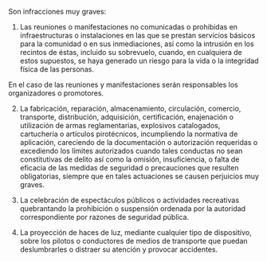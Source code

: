 Son infracciones muy graves:

1. Las reuniones o manifestaciones no comunicadas o prohibidas en infraestructuras o instalaciones en las que se prestan servicios básicos para la comunidad o en sus inmediaciones, así como la intrusión en los recintos de éstas, incluido su sobrevuelo, cuando, en cualquiera de estos supuestos, se haya generado un riesgo para la vida o la integridad física de las personas.

En el caso de las reuniones y manifestaciones serán responsables los organizadores o promotores.

2. La fabricación, reparación, almacenamiento, circulación, comercio, transporte, distribución, adquisición, certificación, enajenación o utilización de armas reglamentarias, explosivos catalogados, cartuchería o artículos pirotécnicos, incumpliendo la normativa de aplicación, careciendo de la documentación o autorización requeridas o excediendo los límites autorizados cuando tales conductas no sean constitutivas de delito así como la omisión, insuficiencia, o falta de eficacia de las medidas de seguridad o precauciones que resulten obligatorias, siempre que en tales actuaciones se causen perjuicios muy graves.

3. La celebración de espectáculos públicos o actividades recreativas quebrantando la prohibición o suspensión ordenada por la autoridad correspondiente por razones de seguridad pública.

4. La proyección de haces de luz, mediante cualquier tipo de dispositivo, sobre los pilotos o conductores de medios de transporte que puedan deslumbrarles o distraer su atención y provocar accidentes.